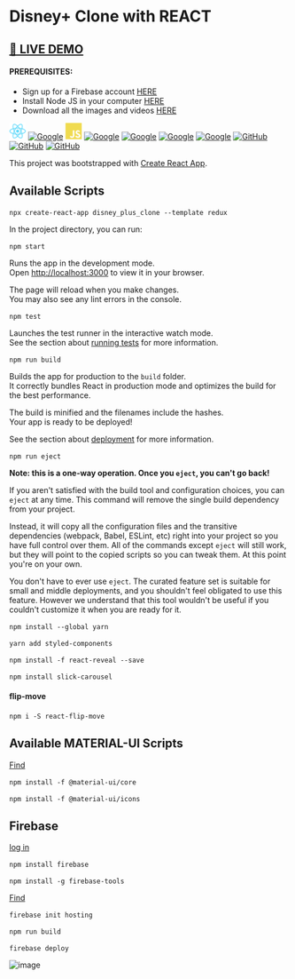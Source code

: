 # Disney+ Clone with REACT
## <a href="https://disney-plus-clone-976a1.firebaseapp.com/" target="_blank">🔴 LIVE DEMO</a>

#### PREREQUISITES:
- Sign up for a Firebase account <a href='https://firebase.google.com'>HERE</a>
- Install Node JS in your computer <a href='https://nodejs.org/en/'>HERE</a>
- Download all the images and videos <a href='https://drive.google.com/drive/folders/1G2qOGccbTmV--MgYtex_mHZDx2-K4WV3?usp=sharing'>HERE</a>

<a href="#facebook"><img src="https://raw.githubusercontent.com/devicons/devicon/master/icons/react/react-original.svg" alt="Facebook" width="30" height="30" /></a>
<a href="#google"><img src="https://user-images.githubusercontent.com/99184393/180459460-36cf25b6-8654-4795-8e0c-1b2e9a8a2070.png" alt="Google" width="30" height="30" /></a>
<a href="#instagram"><img src="https://raw.githubusercontent.com/devicons/devicon/master/icons/javascript/javascript-plain.svg" alt="Instagram" width="30" height="30" /></a>
<a href="#google"><img src="https://user-images.githubusercontent.com/99184393/177784603-d69e9d02-721a-4bce-b9b3-949165d2edeb.png" alt="Google" width="30" height="30" /></a>
<a href="#google"><img src="https://raw.githubusercontent.com/atulmy/oauth/master/web/public/images/social/google.svg" alt="Google" width="30" height="30" /></a>
<a href="#google"><img src="https://user-images.githubusercontent.com/99184393/180461713-76c02155-35f5-497e-b3a3-364fec13da39.png" alt="Google" width="30" height="30" /></a>
<a href="#google"><img src="https://user-images.githubusercontent.com/99184393/180462270-ea4a249c-627c-4479-9431-5c3fd25454c4.png" alt="Google" width="30" height="30" /></a>
<a href="#github"><img src="https://github.githubassets.com/images/modules/logos_page/Octocat.png" alt="GitHub" width="30" height="30" /></a>
<a href="#github"><img src="https://raw.githubusercontent.com/atulmy/oauth/master/web/public/images/tech/github.svg" alt="GitHub" width="30" height="30" /></a>
<a href="#github"><img src="https://user-images.githubusercontent.com/99184393/180460354-efcdd581-df6f-4f09-b981-7e910bae5696.png" alt="GitHub" width="30" height="30" /></a>

This project was bootstrapped with [Create React App](https://github.com/facebook/create-react-app).

## Available Scripts

```
npx create-react-app disney_plus_clone --template redux
```

In the project directory, you can run:
```
npm start
```

Runs the app in the development mode.\
Open [http://localhost:3000](http://localhost:3000) to view it in your browser.

The page will reload when you make changes.\
You may also see any lint errors in the console.
```
npm test
```

Launches the test runner in the interactive watch mode.\
See the section about [running tests](https://facebook.github.io/create-react-app/docs/running-tests) for more information.
```
npm run build
```

Builds the app for production to the `build` folder.\
It correctly bundles React in production mode and optimizes the build for the best performance.

The build is minified and the filenames include the hashes.\
Your app is ready to be deployed!

See the section about [deployment](https://facebook.github.io/create-react-app/docs/deployment) for more information.
```
npm run eject
```

**Note: this is a one-way operation. Once you `eject`, you can't go back!**

If you aren't satisfied with the build tool and configuration choices, you can `eject` at any time. This command will remove the single build dependency from your project.

Instead, it will copy all the configuration files and the transitive dependencies (webpack, Babel, ESLint, etc) right into your project so you have full control over them. All of the commands except `eject` will still work, but they will point to the copied scripts so you can tweak them. At this point you're on your own.

You don't have to ever use `eject`. The curated feature set is suitable for small and middle deployments, and you shouldn't feel obligated to use this feature. However we understand that this tool wouldn't be useful if you couldn't customize it when you are ready for it.

```
npm install --global yarn
```
```
yarn add styled-components
```
```
npm install -f react-reveal --save
```
```
npm install slick-carousel
```

#### flip-move
```
npm i -S react-flip-move   
```

## Available MATERIAL-UI Scripts
<a href="https://v4.mui.com/">Find</a>

```
npm install -f @material-ui/core
```
```
npm install -f @material-ui/icons
```
## Firebase
<a href="https://firebase.google.com/?gclid=CjwKCAjwwdWVBhA4EiwAjcYJEJgGMjrNU4-3-B_y4t75X_98NqlIFJH0-iyVB-5GPQvLm-kihLaerhoCZNYQAvD_BwE&gclsrc=aw.ds">log in</a>
```
npm install firebase
```
```
npm install -g firebase-tools
```
<a href="https://dev.to/farazamiruddin/react-firebase-add-firebase-to-a-react-app-4nc9">Find</a>
```
firebase init hosting
```
```
npm run build
```
```
firebase deploy
```


![image](https://user-images.githubusercontent.com/99184393/177023743-7bbda27b-03d6-49c6-9527-49635217cfda.png)
